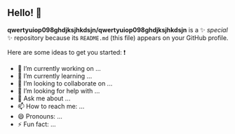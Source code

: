 ## Hello! 👋


**qwertyuiop098ghdjksjhkdsjn/qwertyuiop098ghdjksjhkdsjn** is a ✨ _special_ ✨ repository because its `README.md` (this file) appears on your GitHub profile.

Here are some ideas to get you started:
❗ 
- 🔭 I’m currently working on ...
- 🌱 I’m currently learning ...
- 👯 I’m looking to collaborate on ...
- 🤔 I’m looking for help with ...
- 💬 Ask me about ...
- 📫 How to reach me: ...
- 😄 Pronouns: ...
- ⚡ Fun fact: ...
